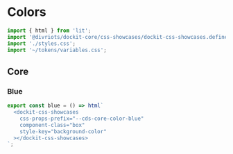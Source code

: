 # Colors

```js script
import { html } from 'lit';
import '@divriots/dockit-core/css-showcases/dockit-css-showcases.define.js';
import './styles.css';
import '~/tokens/variables.css';
```

## Core

### Blue

```js story
export const blue = () => html`
  <dockit-css-showcases
    css-props-prefix="--cds-core-color-blue"
    component-class="box"
    style-key="background-color"
  ></dockit-css-showcases>
`;
```

